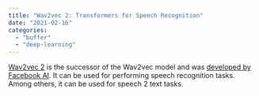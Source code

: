 ```yaml
---
title: "Wav2vec 2: Transformers for Speech Recognition"
date: "2021-02-16"
categories: 
  - "buffer"
  - "deep-learning"
---
```


[Wav2vec 2](https://arxiv.org/abs/2006.11477) is the successor of the Wav2vec model and was [developed by Facebook AI](https://ai.facebook.com/blog/wav2vec-20-learning-the-structure-of-speech-from-raw-audio/). It can be used for performing speech recognition tasks. Among others, it can be used for speech 2 text tasks.
